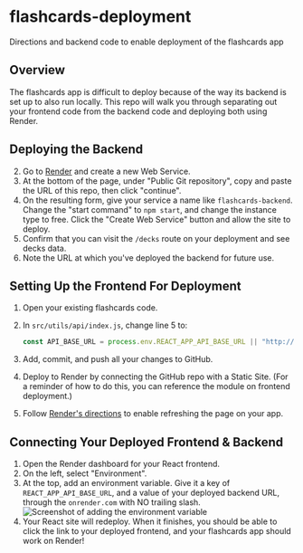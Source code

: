 # flashcards-deployment

Directions and backend code to enable deployment of the flashcards app

## Overview

The flashcards app is difficult to deploy because of the way its backend is set up to also run locally. This repo will walk you through separating out your frontend code from the backend code and deploying both using Render.

## Deploying the Backend

2. Go to [Render](https://render.com) and create a new Web Service.
3. At the bottom of the page, under "Public Git repository", copy and paste the URL of this repo, then click "continue".
4. On the resulting form, give your service a name like `flashcards-backend`. Change the "start command" to `npm start`, and change the instance type to free. Click the "Create Web Service" button and allow the site to deploy.
5. Confirm that you can visit the `/decks` route on your deployment and see decks data.
6. Note the URL at which you've deployed the backend for future use.

## Setting Up the Frontend For Deployment

1. Open your existing flashcards code.
2. In `src/utils/api/index.js`, change line 5 to:

    ```js
    const API_BASE_URL = process.env.REACT_APP_API_BASE_URL || "http://localhost:8080";
    ```

3. Add, commit, and push all your changes to GitHub.
4. Deploy to Render by connecting the GitHub repo with a Static Site. (For a reminder of how to do this, you can reference the module on frontend deployment.)
5. Follow [Render's directions](https://render.com/docs/deploy-create-react-app#using-client-side-routing) to enable refreshing the page on your app.

## Connecting Your Deployed Frontend & Backend

1. Open the Render dashboard for your React frontend.
2. On the left, select "Environment". 
3. At the top, add an environment variable. Give it a key of `REACT_APP_API_BASE_URL`, and a value of your deployed backend URL, through the `onrender.com` with NO trailing slash.
![Screenshot of adding the environment variable](image.png)
4. Your React site will redeploy. When it finishes, you should be able to click the link to your deployed frontend, and your flashcards app should work on Render!
